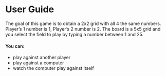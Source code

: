<h1>User Guide</h1>

<p>The goal of this game is to obtain a 2x2 grid with all 4 the same numbers. Player’s 1 number is 1, Player’s 2 number is 2. 
The board is a 5x5 grid and you select the field to play by typing a number between 1 and 25.</p>

<h4>You can:</h4>
<ul>
  <li>play against another player</li>
  <li>play against a computer</li>
  <li>watch the computer play against itself</li>
</ul>

